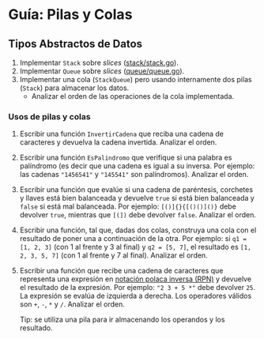 # Guía: Pilas y Colas

## Tipos Abstractos de Datos

1. Implementar `Stack` sobre _slices_ ([stack/stack.go](./stack/stack.go)).
2. Implementar `Queue` sobre _slices_ ([queue/queue.go](./queue/queue.go)).
3. Implementar una cola (`StackQueue`) pero usando internamente dos pilas (`Stack`) para almacenar los datos.
   - Analizar el orden de las operaciones de la cola implementada.

### Usos de pilas y colas

1. Escribir una función `InvertirCadena` que reciba una cadena de caracteres y devuelva la cadena invertida. Analizar el orden.
2. Escribir una función `EsPalindromo` que verifique si una palabra es palíndromo (es decir que una cadena es igual a su inversa. Por ejemplo: las cadenas `"1456541"` y `"145541"` son palíndromos). Analizar el orden.
3. Escribir una función que evalúe si una cadena de paréntesis, corchetes y llaves está bien balanceada y devuelve `true` si está bien balanceada y `false` si está mal balanceada. Por ejemplo: `[()]{}{[()()]()}` debe devolver `true`, mientras que `[(])` debe devolver `false`. Analizar el orden.
4. Escribir una función, tal que, dadas dos colas, construya una cola con el resultado de poner una a continuación de la otra. Por ejemplo: si `q1 = [1, 2, 3]` (con 1 al frente y 3 al final) y `q2 = [5, 7]`, el resultado es `[1, 2, 3, 5, 7]` (con 1 al frente y 7 al final). Analizar el orden.
5. Escribir una función que recibe una cadena de caracteres que representa una expresión en [notación polaca inversa (RPN)](https://es.wikipedia.org/wiki/Notación_polaca_inversa) y devuelve el resultado de la expresión. Por ejemplo: `"2 3 + 5 *"` debe devolver `25`. La expresión se evalúa de izquierda a derecha. Los operadores válidos son `+`, `-`, `*` y `/`. Analizar el orden.

   Tip: se utiliza una pila para ir almacenando los operandos y los resultado.
